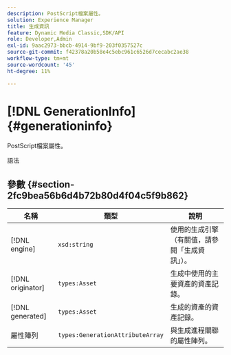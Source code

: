 ```yaml
---
description: PostScript檔案屬性。
solution: Experience Manager
title: 生成資訊
feature: Dynamic Media Classic,SDK/API
role: Developer,Admin
exl-id: 9aac2973-bbcb-4914-9bf9-203f0357527c
source-git-commit: f42378a20b58e4c5ebc961c6526d7cecabc2ae38
workflow-type: tm+mt
source-wordcount: '45'
ht-degree: 11%

---
```


# [!DNL GenerationInfo]{#generationinfo}

PostScript檔案屬性。

語法

## 參數 {#section-2fc9bea56b6d4b72b80d4f04c5f9b862}

| 名稱 | 類型 | 說明 |
|---|---|---|
| [!DNL engine] | `xsd:string` | 使用的生成引擎（有關值，請參閱「生成資訊」）。 |
| [!DNL originator] | `types:Asset` | 生成中使用的主要資產的資產記錄。 |
| [!DNL generated] | `types:Asset` | 生成的資產的資產記錄。 |
| 屬性陣列 | `types:GenerationAttributeArray` | 與生成進程關聯的屬性陣列。 |
